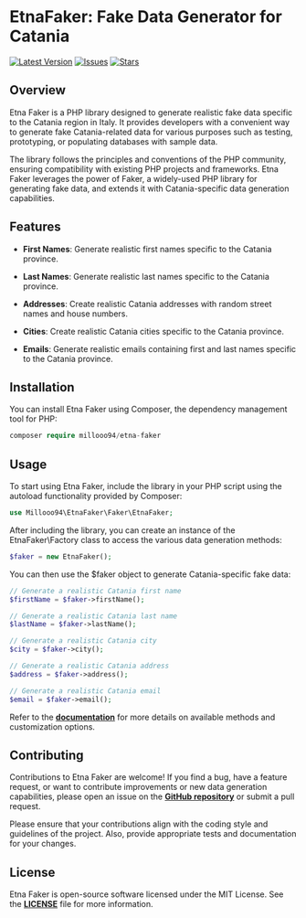 # EtnaFaker: Fake Data Generator for Catania

[![Latest Version](https://img.shields.io/github/release/millooo94/etna-faker.svg?style=flat-square)](https://github.com/millooo94/etna-faker/releases) [![Issues](https://img.shields.io/github/issues/millooo94/etna-faker.svg?style=flat-square)](https://github.com/millooo94/etna-faker/issues) [![Stars](https://img.shields.io/github/stars/millooo94/etna-faker.svg?style=flat-square)](https://github.com/millooo94/etna-faker/stargazers)

## Overview
Etna Faker is a PHP library designed to generate realistic fake data specific to the Catania region in Italy. It provides developers with a convenient way to generate fake Catania-related data for various purposes such as testing, prototyping, or populating databases with sample data.

The library follows the principles and conventions of the PHP community, ensuring compatibility with existing PHP projects and frameworks. Etna Faker leverages the power of Faker, a widely-used PHP library for generating fake data, and extends it with Catania-specific data generation capabilities.

## Features
- **First Names**: Generate realistic first names specific to the Catania province.

- **Last Names**: Generate realistic last names specific to the Catania province.

- **Addresses**: Create realistic Catania addresses with random street names and house numbers.

- **Cities**: Create realistic Catania cities specific to the Catania province.

- **Emails**: Generate realistic emails containing first and last names specific to the Catania province.

## Installation
You can install Etna Faker using Composer, the dependency management tool for PHP:
```php
composer require millooo94/etna-faker
```
## Usage
To start using Etna Faker, include the library in your PHP script using the autoload functionality provided by Composer:
```php
use Millooo94\EtnaFaker\Faker\EtnaFaker;
```
After including the library, you can create an instance of the EtnaFaker\Factory class to access the various data generation methods:
```php
$faker = new EtnaFaker();
```
You can then use the $faker object to generate Catania-specific fake data:
```php
// Generate a realistic Catania first name
$firstName = $faker->firstName();

// Generate a realistic Catania last name
$lastName = $faker->lastName();

// Generate a realistic Catania city
$city = $faker->city();

// Generate a realistic Catania address
$address = $faker->address();

// Generate a realistic Catania email
$email = $faker->email();
```
Refer to the [**documentation**](https://github.com/millooo94/etna-faker#etnafaker-package) for more details on available methods and customization options.
## Contributing
Contributions to Etna Faker are welcome! If you find a bug, have a feature request, or want to contribute improvements or new data generation capabilities, please open an issue on the [**GitHub repository**](https://github.com/millooo94/etna-faker) or submit a pull request.

Please ensure that your contributions align with the coding style and guidelines of the project. Also, provide appropriate tests and documentation for your changes.
## License
Etna Faker is open-source software licensed under the MIT License. See the [**LICENSE**](https://github.com/millooo94/etna-faker/blob/main/LICENSE) file for more information.









